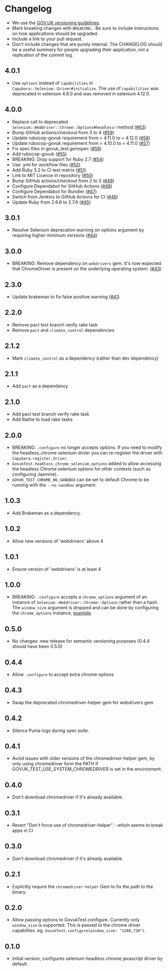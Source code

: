 # Changelog

- We use the [GOV.UK versioning guidelines](https://docs.publishing.service.gov.uk/manual/publishing-a-ruby-gem.html#versioning).
- Mark breaking changes with `BREAKING:`. Be sure to include instructions on how applications should be upgraded.
- Include a link to your pull request.
- Don't include changes that are purely internal. The CHANGELOG should be a
  useful summary for people upgrading their application, not a replication
  of the commit log.

## 4.0.1

* Use `options` instead of `capabilities` in `Capybara::Selenium::Driver#initialize`. The use of `capabilities` was deprecated in selenium 4.8.0 and was removed in selenium 4.12.0.

## 4.0.0

* Replace call to deprecated `Selenium::WebDriver::Chrome::Options#headless!` method ([#63](https://github.com/alphagov/govuk_test/pull/63))
* Bump GitHub actions/checkout from 3 to 4 ([#59](https://github.com/alphagov/govuk_test/pull/59))
* Update rubocop-govuk requirement from = 4.11.0 to = 4.12.0 ([#58](https://github.com/alphagov/govuk_test/pull/58))
* Update rubocop-govuk requirement from = 4.10.0 to = 4.11.0 ([#57](https://github.com/alphagov/govuk_test/pull/57))
* Fix spec.files in govuk_test.gemspec ([#56](https://github.com/alphagov/govuk_test/pull/56))
* Add rubocop-govuk ([#55](https://github.com/alphagov/govuk_test/pull/55))
* BREAKING: Drop support for Ruby 2.7 ([#54](https://github.com/alphagov/govuk_test/pull/54))
* Use .yml for workflow files ([#52](https://github.com/alphagov/govuk_test/pull/52))
* Add Ruby 3.2 to CI test matrix ([#51](https://github.com/alphagov/govuk_test/pull/51))
* Link to MIT Licence in repository ([#50](https://github.com/alphagov/govuk_test/pull/50))
* Bump GitHub actions/checkout from 2 to 3 ([#49](https://github.com/alphagov/govuk_test/pull/49))
* Configure Dependabot for GitHub Actions ([#48](https://github.com/alphagov/govuk_test/pull/48))
* Configure Dependabot for Bundler ([#47](https://github.com/alphagov/govuk_test/pull/47))
* Switch from Jenkins to GitHub Actions for CI ([#46](https://github.com/alphagov/govuk_test/pull/46))
* Update Ruby from 2.6.6 to 2.7.6 ([#45](https://github.com/alphagov/govuk_test/pull/45))


## 3.0.1

* Resolve Selenium deprecation warning on options argument by requiring higher minimum versions ([#44](https://github.com/alphagov/govuk_test/pull/44))

## 3.0.0

* BREAKING: Remove dependency on `webdrivers` gem. It's now expected that ChromeDriver is present on the underlying operating system. ([#43](https://github.com/alphagov/govuk_test/pull/43))

## 2.3.0

* Update brakeman to fix false positive warning ([#41](https://github.com/alphagov/govuk_test/pull/41))

## 2.2.0

* Remove pact test branch verify rake task
* Remove `pact` and `climate_control` dependencies

## 2.1.2

* Mark `climate_control` as a dependency (rather than dev dependency)

## 2.1.1

* Add `pact` as a dependency

## 2.1.0

* Add pact test branch verify rake task
* Add Railtie to load rake tasks

## 2.0.0

* BREAKING: `.configure` no longer accepts options. If you need to modify the
  headless_chrome selenium driver you can re-register the driver with
  `Capybara.register_driver`.
* `GovukTest.headless_chrome_selenium_options` added to allow accessing the
  headless Chrome selenium options for other contexts (such as configuring
  Jasmine).
* `GOVUK_TEST_CHROME_NO_SANDBOX` can be set to default Chrome to be running
  with the `--no-sandbox` argument.

## 1.0.3

* Add Brakeman as a dependency.

## 1.0.2

* Allow new versions of 'webdrivers' above 4

## 1.0.1

* Ensure version of 'webdrivers' is at least 4

## 1.0.0

* BREAKING: `.configure` accepts a `chrome_options` argument of an instance of
  `Selenium::Webdriver::Chrome::Options` rather than a hash. The `window_size`
  argument is dropped and can be done by configuring the `chrome_options`
  instance, [example](https://github.com/alphagov/govuk_test/blob/dfd1a82e0114dbf1c668957fbea19cea04fd0d90/spec/govuk_test_spec.rb#L12-L22).

## 0.5.0

* No changes: new release for semantic versioning purposes (0.4.4 should have been 0.5.0)

## 0.4.4

* Allow `.configure` to accept extra chrome options

## 0.4.3

* Swap the deprecated chromedriver-helper gem for webdrivers gem

## 0.4.2

* Silence Puma logs during spec suite.

## 0.4.1

* Avoid issues with older versions of the chromedriver-helper gem, by
  only using chromedriver form the PATH if
  GOVUK_TEST_USE_SYSTEM_CHROMEDRIVER is set in the environment.

## 0.4.0

* Don't download chromedriver if it's already available.

## 0.3.1

* Revert "Don't force use of chromedriver-helper" - which seems to break apps in CI

## 0.3.0

* Don't download chromedriver if it's already available.

## 0.2.1

* Explicitly require the `chromedriver-helper` Gem to fix the path to the binary.

## 0.2.0

* Allow passing options to GovukTest.configure. Currently only `window_size` is supported. This is
  passed to the chrome driver capabilites. eg. `GovukTest.configure(window_size: "1280,720")`.

## 0.1.0

* Initial version, configures selenium headless chrome javascript driver by default.
